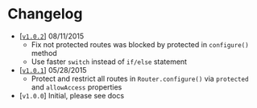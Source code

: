Changelog
=========

 - [[`v1.0.2`](https://github.com/VeliovGroup/Meteor-iron-router-protected/releases/tag/v1.0.2)] 08/11/2015
    * Fix not protected routes was blocked by protected in `configure()` method
    * Use faster `switch` instead of `if/else` statement
 - [[`v1.0.1`](https://github.com/VeliovGroup/Meteor-iron-router-protected/releases/tag/v1.0.1)] 05/28/2015
    * Protect and restrict all routes in `Router.configure()` via `protected` and `allowAccess` properties
 - [`v1.0.0`] Initial, please see docs